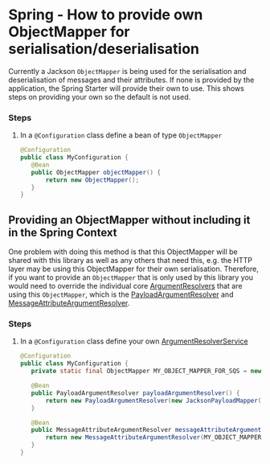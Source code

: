 # Spring - How to provide own ObjectMapper for serialisation/deserialisation
Currently a Jackson `ObjectMapper` is being used for the serialisation and deserialisation of messages and their attributes. If none is provided
by the application, the Spring Starter will provide their own to use. This shows steps on providing your own so the default is not used.

### Steps

1. In a `@Configuration` class define a bean of type `ObjectMapper`
    ```java
    @Configuration
    public class MyConfiguration {
       @Bean
       public ObjectMapper objectMapper() {
           return new ObjectMapper();
       }     
    }
    ```


## Providing an ObjectMapper without including it in the Spring Context
One problem with doing this method is that this ObjectMapper will be shared with this library as well as any others that need this, e.g. the HTTP layer
may be using this ObjectMapper for their own serialisation. Therefore, if you want to provide an `ObjectMapper` that is only used by this library you would
need to override the individual core [ArgumentResolvers](../../../java-dynamic-sqs-listener-api/src/main/java/com/jashmore/sqs/argument/ArgumentResolver.java)
that are using this `ObjectMapper`, which is the
[PayloadArgumentResolver](../../../java-dynamic-sqs-listener-core/src/main/java/com/jashmore/sqs/argument/payload/PayloadArgumentResolver.java) and
[MessageAttributeArgumentResolver](../../../java-dynamic-sqs-listener-core/src/main/java/com/jashmore/sqs/argument/attribute/MessageAttributeArgumentResolver.java). 

### Steps

1. In a `@Configuration` class define your own [ArgumentResolverService](../../../java-dynamic-sqs-listener-api/src/main/java/com/jashmore/sqs/argument/ArgumentResolverService.java)
    ```java
    @Configuration
    public class MyConfiguration {
       private static final ObjectMapper MY_OBJECT_MAPPER_FOR_SQS = new ObjectMapper();
    
       @Bean
       public PayloadArgumentResolver payloadArgumentResolver() {
           return new PayloadArgumentResolver(new JacksonPayloadMapper(MY_OBJECT_MAPPER_FOR_SQS));
       }   
    
       @Bean
       public MessageAttributeArgumentResolver messageAttributeArgumentResolver() {
           return new MessageAttributeArgumentResolver(MY_OBJECT_MAPPER_FOR_SQS);
       }
    }
    ```